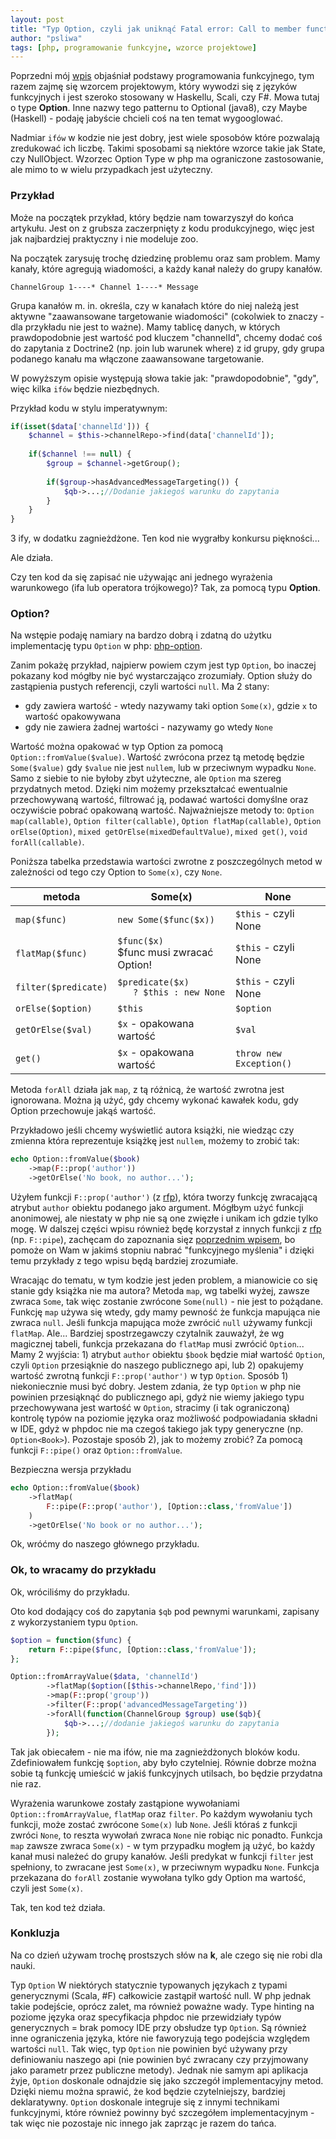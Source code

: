 ```yaml
---
layout: post
title: "Typ Option, czyli jak uniknąć Fatal error: Call to member function getTitle() on a non-object..."
author: "psliwa"
tags: [php, programowanie funkcyjne, wzorce projektowe]
---
```


Poprzedni mój [wpis][2] objaśniał podstawy programowania funkcyjnego, tym razem zajmę się wzorcem projektowym, który wywodzi się z języków funkcyjnych i jest szeroko stosowany w Haskellu, Scali, czy F#. Mowa tutaj o type **Option**. Inne nazwy tego patternu to Optional (java8), czy Maybe (Haskell) - podaję jabyście chcieli coś na ten temat wygooglować.

Nadmiar `ifów` w kodzie nie jest dobry, jest wiele sposobów które pozwalają zredukować ich liczbę. Takimi sposobami są niektóre wzorce takie jak State, czy NullObject. Wzorzec Option Type w php ma ograniczone zastosowanie, ale mimo to w wielu przypadkach jest użyteczny.

### Przykład

Może na początek przykład, który będzie nam towarzyszył do końca artykułu. Jest on z grubsza zaczerpnięty z kodu produkcyjnego, więc jest jak najbardziej praktyczny i nie modeluje zoo.

Na początek zarysuję trochę dziedzinę problemu oraz sam problem. Mamy kanały, które agregują wiadomości, a każdy kanał należy do grupy kanałów. 

	ChannelGroup 1----* Channel 1----* Message

Grupa kanałów m. in. określa, czy w kanałach które do niej należą jest aktywne "zaawansowane targetowanie wiadomości" (cokolwiek to znaczy - dla przykładu nie jest to ważne). Mamy tablicę danych, w których prawdopodobnie jest wartość pod kluczem "channelId", chcemy dodać coś do zapytania z Doctrine2 (np. join lub warunek where) z id grupy, gdy grupa podanego kanału ma włączone zaawansowane targetowanie.

W powyższym opisie występują słowa takie jak: "prawdopodobnie", "gdy", więc kilka `ifów` będzie niezbędnych.

Przykład kodu w stylu imperatywnym:

```php
if(isset($data['channelId'])) {
    $channel = $this->channelRepo->find(data['channelId']);
    
    if($channel !== null) {
        $group = $channel->getGroup();
        
        if($group->hasAdvancedMessageTargeting()) {
            $qb->...;//Dodanie jakiegoś warunku do zapytania
        }
    }
}
```

3 ify, w dodatku zagnieżdżone. Ten kod nie wygrałby konkursu piękności... 

Ale działa.

Czy ten kod da się zapisać nie używając ani jednego wyrażenia warunkowego (ifa lub operatora trójkowego)? Tak, za pomocą typu **Option**.

### Option?

Na wstępie podaję namiary na bardzo dobrą i zdatną do użytku implementację typu `Option` w php: [php-option][6].

Zanim pokażę przykład, najpierw powiem czym jest typ `Option`, bo inaczej pokazany kod mógłby nie być wystarczająco zrozumiały. Option służy do zastąpienia pustych referencji, czyli wartości `null`. Ma 2 stany: 

* gdy zawiera wartość - wtedy nazywamy taki option `Some(x)`, gdzie `x` to wartość opakowywana
* gdy nie zawiera żadnej wartości - nazywamy go wtedy `None`

Wartość można opakować w typ Option za pomocą `Option::fromValue($value)`. Wartość zwrócona przez tą metodę będzie `Some($value)` gdy `$value` nie jest `nullem`, lub w przeciwnym wypadku `None`. Samo z siebie to nie byłoby zbyt użyteczne, ale `Option` ma szereg przydatnych metod. Dzięki nim możemy przekształcać ewentualnie przechowywaną wartość, filtrować ją, podawać wartości domyślne oraz oczywiście pobrać opakowaną wartość. Najważniejsze metody to: `Option map(callable)`, `Option filter(callable)`, `Option flatMap(callable)`, `Option orElse(Option)`, `mixed getOrElse(mixedDefaultValue)`, `mixed get()`, `void forAll(callable)`. 

Poniższa tabelka przedstawia wartości zwrotne z poszczególnych metod w zależności od tego czy Option to `Some(x)`, czy `None`.

<table>
<thead>
<tr><th>metoda</th><th>Some(x)</th><th>None</th></tr>
</thead>
<tbody>   
<tr>
<td><code>map($func)</code></td>
<td><code>new Some($func($x))</code></td>
<td><code>$this</code> - czyli None</td>
</tr>
<tr>
<td><code>flatMap($func)</code></td>
<td><code>$func($x)</code><br/>$func musi zwracać Option!</td>
<td><code>$this</code> - czyli None</td>
</tr>
<tr>
<td><code>filter($predicate)</code></td>
<td><code>$predicate($x)<br/>   ? $this : new None</code></td>
<td><code>$this</code> - czyli None</td>
</tr>
<tr>
<td><code>orElse($option)</code></td>
<td><code>$this</code></td>
<td><code>$option</code></td>
</tr>
<tr>
<td><code>getOrElse($val)</code></td>
<td><code>$x</code> - opakowana wartość</td>
<td><code>$val</code></td>
</tr>
<tr>
<td><code>get()</code></td>
<td><code>$x</code> - opakowana wartość</td>
<td><code>throw new Exception()</code></td>
</tr>
</tbody>
</table>

Metoda `forAll` działa jak `map`, z tą różnicą, że wartość zwrotna jest ignorowana. Można ją użyć, gdy chcemy wykonać kawałek kodu, gdy Option przechowuje jakąś wartość.

Przykładowo jeśli chcemy wyświetlić autora książki, nie wiedząc czy zmienna która reprezentuje książkę jest `nullem`, możemy to zrobić tak:

```php
echo Option::fromValue($book)
    ->map(F::prop('author'))
    ->getOrElse('No book, no author...');
```

Użyłem funkcji `F::prop('author')` (z [rfp][5]), która tworzy funkcję zwracającą atrybut `author` obiektu podanego jako argument. Mógłbym użyć funkcji anonimowej, ale niestaty w php nie są one zwięzłe i unikam ich gdzie tylko mogę. W dalszej części wpisu również będę korzystał z innych funkcji z [rfp][5] (np. `F::pipe`),  zachęcam do  zapoznania sięz [poprzednim wpisem][2], bo pomoże on Wam w jakimś stopniu nabrać "funkcyjnego myślenia" i dzięki temu przykłady z tego wpisu będą bardziej zrozumiałe.

Wracając do tematu, w tym kodzie jest jeden problem, a mianowicie co się stanie gdy książka nie ma autora? Metoda `map`, wg tabelki wyżej, zawsze zwraca `Some`, tak więc zostanie zwrócone `Some(null)` - nie jest to pożądane. Funkcję `map` używa się wtedy, gdy mamy pewność że funkcja mapująca nie zwraca `null`. Jeśli funkcja mapująca może zwrócić `null` używamy funkcji `flatMap`. Ale... Bardziej spostrzegawczy czytalnik zauważył, że wg magicznej tabeli, funkcja przekazana do `flatMap` musi zwrócić `Option`... Mamy 2 wyjścia: 1) atrybut `author` obiektu `$book` będzie miał wartość `Option`, czyli `Option` przesiąknie do naszego publicznego api, lub 2) opakujemy wartość zwrotną funkcji `F::prop('author')` w typ `Option`. Sposób 1) niekoniecznie musi być dobry. Jestem zdania, że typ `Option` w php nie powinien przesiąknąć do publicznego api, gdyż nie wiemy jakiego typu przechowywana jest wartość w `Option`, stracimy (i tak ograniczoną) kontrolę typów na poziomie języka oraz możliwość podpowiadania składni w IDE, gdyż w phpdoc nie ma czegoś takiego jak typy generyczne (np. `Option<Book>`). Pozostaje sposób 2), jak to możemy zrobić? Za pomocą funkcji `F::pipe()` oraz `Option::fromValue`.

Bezpieczna wersja przykładu

```php
echo Option::fromValue($book)
    ->flatMap(
        F::pipe(F::prop('author'), [Option::class,'fromValue'])
    )
    ->getOrElse('No book or no author...');
```

Ok, wróćmy do naszego głównego przykładu.

### Ok, to wracamy do przykładu

Ok, wróciliśmy do przykładu.

Oto kod dodający coś do zapytania `$qb` pod pewnymi warunkami, zapisany z wykorzystaniem typu `Option`.

```php
$option = function($func) {
    return F::pipe($func, [Option::class,'fromValue']);
};

Option::fromArrayValue($data, 'channelId')
        ->flatMap($option([$this->channelRepo,'find']))
        ->map(F::prop('group'))
        ->filter(F::prop('advancedMessageTargeting'))
        ->forAll(function(ChannelGroup $group) use($qb){
          	$qb->...;//dodanie jakiegoś warunku do zapytania
        });
```

Tak jak obiecałem - nie ma ifów, nie ma zagnieżdżonych bloków kodu. Zdefiniowałem funkcję `$option`, aby było czytelniej. Równie dobrze można sobie tą funkcję umieścić w jakiś funkcyjnych utilsach, bo będzie przydatna nie raz.

Wyrażenia warunkowe zostały zastąpione wywołaniami `Option::fromArrayValue`, `flatMap` oraz `filter`. Po każdym wywołaniu tych funkcji, może zostać zwrócone `Some(x)` lub `None`. Jeśli któraś z funkcji zwróci `None`, to reszta wywołań zwraca `None` nie robiąc nic ponadto. Funkcja `map` zawsze zwraca `Some(x)` - w tym przypadku mogłem ją użyć, bo każdy kanał musi należeć do grupy kanałów. Jeśli predykat w funkcji `filter` jest spełniony, to zwracane jest `Some(x)`, w przeciwnym wypadku `None`. Funkcja przekazana do `forAll` zostanie wywołana tylko gdy Option ma wartość, czyli jest `Some(x)`. 

Tak, ten kod też działa.

### Konkluzja

Na co dzień używam trochę prostszych słów na **k**, ale czego się nie robi dla nauki.

Typ `Option` W niektórych statycznie typowanych językach z typami generycznymi (Scala, #F) całkowicie zastąpił wartość null. W php jednak takie podejście, oprócz zalet, ma również poważne wady. Type hinting na poziome języka oraz specyfikacja phpdoc nie przewidziały typów generycznych = brak pomocy IDE przy obsłudze typ `Option`. Są również inne ograniczenia języka, które nie faworyzują tego podejścia względem wartości `null`. Tak więc, typ `Option` nie powinien być używany przy definiowaniu naszego api (nie powinien być zwracany czy przyjmowany jako parametr przez publiczne metody). Jednak nie samym api aplikacja żyje, `Option` doskonale odnajdzie się jako szczegół implementacyjny metod. Dzięki niemu można sprawić, że kod będzie czytelniejszy, bardziej deklaratywny. `Option` doskonale integruje się z innymi technikami funkcyjnymi, które również powinny być szczegółem implementacyjnym - tak więc nie pozostaje nic innego jak zaprząc je razem do tańca.


[1]: https://github.com/igorw/compose
[2]: http://psliwa.org/bo-obiekty-to-za-malo-czyli-o-programowaniu-funkcyjnym-w-php/
[3]: https://github.com/schmittjoh/php-option
[4]: https://github.com/psliwa/rfp
[5]: https://github.com/psliwa/rfp/blob/master/src/Rfp/F.php
[6]: https://github.com/schmittjoh/php-option